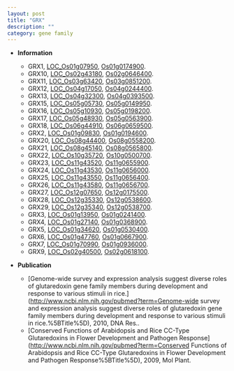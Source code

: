 ```yaml
---
layout: post
title: "GRX"
description: ""
category: gene family
---
```


* **Information**  
    + GRX1, [LOC_Os01g07950](http://rice.uga.edu/cgi-bin/ORF_infopage.cgi?orf=LOC_Os01g07950), [Os01g0174900](https://rapdb.dna.affrc.go.jp/locus/?name=Os01g0174900).
    + GRX10, [LOC_Os02g43180](http://rice.uga.edu/cgi-bin/ORF_infopage.cgi?orf=LOC_Os02g43180), [Os02g0646400](https://rapdb.dna.affrc.go.jp/locus/?name=Os02g0646400).
    + GRX11, [LOC_Os03g63420](http://rice.uga.edu/cgi-bin/ORF_infopage.cgi?orf=LOC_Os03g63420), [Os03g0851200](https://rapdb.dna.affrc.go.jp/locus/?name=Os03g0851200).
    + GRX12, [LOC_Os04g17050](http://rice.uga.edu/cgi-bin/ORF_infopage.cgi?orf=LOC_Os04g17050), [Os04g0244400](https://rapdb.dna.affrc.go.jp/locus/?name=Os04g0244400).
    + GRX13, [LOC_Os04g32300](http://rice.uga.edu/cgi-bin/ORF_infopage.cgi?orf=LOC_Os04g32300), [Os04g0393500](https://rapdb.dna.affrc.go.jp/locus/?name=Os04g0393500).
    + GRX15, [LOC_Os05g05730](http://rice.uga.edu/cgi-bin/ORF_infopage.cgi?orf=LOC_Os05g05730), [Os05g0149950](https://rapdb.dna.affrc.go.jp/locus/?name=Os05g0149950).
    + GRX16, [LOC_Os05g10930](http://rice.uga.edu/cgi-bin/ORF_infopage.cgi?orf=LOC_Os05g10930), [Os05g0198200](https://rapdb.dna.affrc.go.jp/locus/?name=Os05g0198200).
    + GRX17, [LOC_Os05g48930](http://rice.uga.edu/cgi-bin/ORF_infopage.cgi?orf=LOC_Os05g48930), [Os05g0563900](https://rapdb.dna.affrc.go.jp/locus/?name=Os05g0563900).
    + GRX18, [LOC_Os06g44910](http://rice.uga.edu/cgi-bin/ORF_infopage.cgi?orf=LOC_Os06g44910), [Os06g0659500](https://rapdb.dna.affrc.go.jp/locus/?name=Os06g0659500).
    + GRX2, [LOC_Os01g09830](http://rice.uga.edu/cgi-bin/ORF_infopage.cgi?orf=LOC_Os01g09830), [Os01g0194600](https://rapdb.dna.affrc.go.jp/locus/?name=Os01g0194600).
    + GRX20, [LOC_Os08g44400](http://rice.uga.edu/cgi-bin/ORF_infopage.cgi?orf=LOC_Os08g44400), [Os08g0558200](https://rapdb.dna.affrc.go.jp/locus/?name=Os08g0558200).
    + GRX21, [LOC_Os08g45140](http://rice.uga.edu/cgi-bin/ORF_infopage.cgi?orf=LOC_Os08g45140), [Os08g0565800](https://rapdb.dna.affrc.go.jp/locus/?name=Os08g0565800).
    + GRX22, [LOC_Os10g35720](http://rice.uga.edu/cgi-bin/ORF_infopage.cgi?orf=LOC_Os10g35720), [Os10g0500700](https://rapdb.dna.affrc.go.jp/locus/?name=Os10g0500700).
    + GRX23, [LOC_Os11g43520](http://rice.uga.edu/cgi-bin/ORF_infopage.cgi?orf=LOC_Os11g43520), [Os11g0655900](https://rapdb.dna.affrc.go.jp/locus/?name=Os11g0655900).
    + GRX24, [LOC_Os11g43530](http://rice.uga.edu/cgi-bin/ORF_infopage.cgi?orf=LOC_Os11g43530), [Os11g0656000](https://rapdb.dna.affrc.go.jp/locus/?name=Os11g0656000).
    + GRX25, [LOC_Os11g43550](http://rice.uga.edu/cgi-bin/ORF_infopage.cgi?orf=LOC_Os11g43550), [Os11g0656400](https://rapdb.dna.affrc.go.jp/locus/?name=Os11g0656400).
    + GRX26, [LOC_Os11g43580](http://rice.uga.edu/cgi-bin/ORF_infopage.cgi?orf=LOC_Os11g43580), [Os11g0656700](https://rapdb.dna.affrc.go.jp/locus/?name=Os11g0656700).
    + GRX27, [LOC_Os12g07650](http://rice.uga.edu/cgi-bin/ORF_infopage.cgi?orf=LOC_Os12g07650), [Os12g0175500](https://rapdb.dna.affrc.go.jp/locus/?name=Os12g0175500).
    + GRX28, [LOC_Os12g35330](http://rice.uga.edu/cgi-bin/ORF_infopage.cgi?orf=LOC_Os12g35330), [Os12g0538600](https://rapdb.dna.affrc.go.jp/locus/?name=Os12g0538600).
    + GRX29, [LOC_Os12g35340](http://rice.uga.edu/cgi-bin/ORF_infopage.cgi?orf=LOC_Os12g35340), [Os12g0538700](https://rapdb.dna.affrc.go.jp/locus/?name=Os12g0538700).
    + GRX3, [LOC_Os01g13950](http://rice.uga.edu/cgi-bin/ORF_infopage.cgi?orf=LOC_Os01g13950), [Os01g0241400](https://rapdb.dna.affrc.go.jp/locus/?name=Os01g0241400).
    + GRX4, [LOC_Os01g27140](http://rice.uga.edu/cgi-bin/ORF_infopage.cgi?orf=LOC_Os01g27140), [Os01g0368900](https://rapdb.dna.affrc.go.jp/locus/?name=Os01g0368900).
    + GRX5, [LOC_Os01g34620](http://rice.uga.edu/cgi-bin/ORF_infopage.cgi?orf=LOC_Os01g34620), [Os01g0530400](https://rapdb.dna.affrc.go.jp/locus/?name=Os01g0530400).
    + GRX6, [LOC_Os01g47760](http://rice.uga.edu/cgi-bin/ORF_infopage.cgi?orf=LOC_Os01g47760), [Os01g0667900](https://rapdb.dna.affrc.go.jp/locus/?name=Os01g0667900).
    + GRX7, [LOC_Os01g70990](http://rice.uga.edu/cgi-bin/ORF_infopage.cgi?orf=LOC_Os01g70990), [Os01g0936000](https://rapdb.dna.affrc.go.jp/locus/?name=Os01g0936000).
    + GRX9, [LOC_Os02g40500](http://rice.uga.edu/cgi-bin/ORF_infopage.cgi?orf=LOC_Os02g40500), [Os02g0618100](https://rapdb.dna.affrc.go.jp/locus/?name=Os02g0618100).

* **Publication**  
    + [Genome-wide survey and expression analysis suggest diverse roles of glutaredoxin gene family members during development and response to various stimuli in rice.](http://www.ncbi.nlm.nih.gov/pubmed?term=Genome-wide survey and expression analysis suggest diverse roles of glutaredoxin gene family members during development and response to various stimuli in rice.%5BTitle%5D), 2010, DNA Res..
    + [Conserved Functions of Arabidopsis and Rice CC-Type Glutaredoxins in Flower Development and Pathogen Response](http://www.ncbi.nlm.nih.gov/pubmed?term=Conserved Functions of Arabidopsis and Rice CC-Type Glutaredoxins in Flower Development and Pathogen Response%5BTitle%5D), 2009, Mol Plant.


